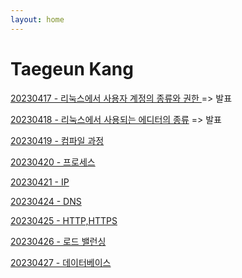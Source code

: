 ```yaml
---
layout: home
---
```



# Taegeun Kang
[ 20230417 - 리눅스에서 사용자 계정의 종류와 권한 ](./230417_day_1) => 발표

[ 20230418 - 리눅스에서 사용되는 에디터의 종류](./230418_day_2) => 발표

[ 20230419 - 컴파일 과정](./230419_day_3)

[ 20230420 - 프로세스](./230420_day_4)

[ 20230421 - IP](./230421_day_5)

[ 20230424 - DNS](./230424_day_6)

[ 20230425 - HTTP,HTTPS](./230425_day_7)

[ 20230426 - 로드 밸런싱](./230426_day_8)

[ 20230427 - 데이터베이스](./230427_day_9)